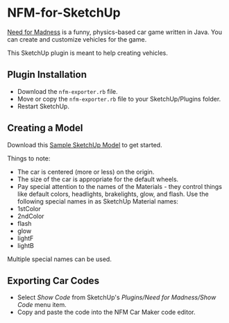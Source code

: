 NFM-for-SketchUp
================

[Need for Madness](http://www.needformadness.com/developer/) is a funny, physics-based car game written in Java. You can create and customize vehicles for the game.

This SketchUp plugin is meant to help creating vehicles.



## Plugin Installation ##


* Download the `nfm-exporter.rb` file.
* Move or copy the `nfm-exporter.rb` file to your SketchUp/Plugins folder.
* Restart SketchUp.

## Creating a Model ##

Download this [Sample SketchUp Model](http://sketchup.google.com/3dwarehouse/details?mid=d5387a815f8e5d17990657dd2813bf44) to get started.

Things to note:

* The car is centered (more or less) on the origin.
* The size of the car is appropriate for the default wheels.
* Pay special attention to the names of the Materials - they control things like default colors, headlights, brakelights, glow, and flash. Use the following special names in as SketchUp Material names:
 * 1stColor
 * 2ndColor
 * flash
 * glow
 * lightF
 * lightB

Multiple special names can be used.

## Exporting Car Codes ##

* Select *Show Code* from SketchUp's *Plugins/Need for Madness/Show Code*
menu item.
* Copy and paste the code into the NFM Car Maker code editor.


